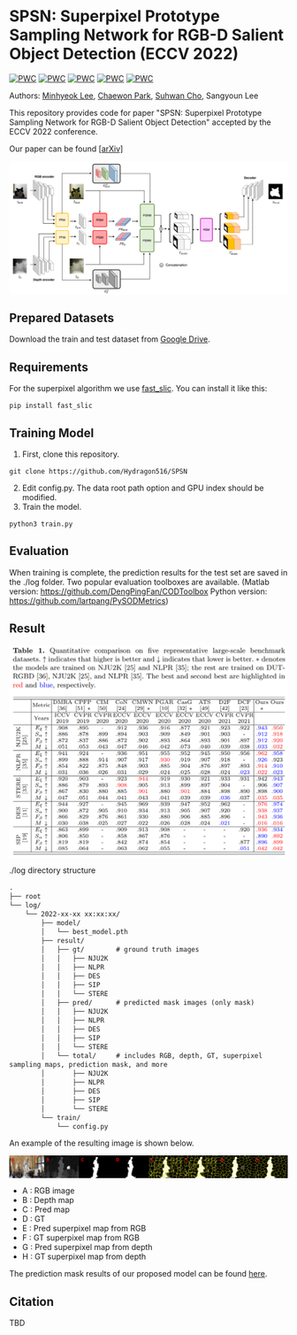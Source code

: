 # SPSN: Superpixel Prototype Sampling Network for RGB-D Salient Object Detection (ECCV 2022)

[![PWC](https://img.shields.io/endpoint.svg?url=https://paperswithcode.com/badge/spsn-superpixel-prototype-sampling-network/rgb-d-salient-object-detection-on-sip)](https://paperswithcode.com/sota/rgb-d-salient-object-detection-on-sip?p=spsn-superpixel-prototype-sampling-network)
[![PWC](https://img.shields.io/endpoint.svg?url=https://paperswithcode.com/badge/spsn-superpixel-prototype-sampling-network/rgb-d-salient-object-detection-on-des)](https://paperswithcode.com/sota/rgb-d-salient-object-detection-on-des?p=spsn-superpixel-prototype-sampling-network)
[![PWC](https://img.shields.io/endpoint.svg?url=https://paperswithcode.com/badge/spsn-superpixel-prototype-sampling-network/rgb-d-salient-object-detection-on-nju2k)](https://paperswithcode.com/sota/rgb-d-salient-object-detection-on-nju2k?p=spsn-superpixel-prototype-sampling-network)
[![PWC](https://img.shields.io/endpoint.svg?url=https://paperswithcode.com/badge/spsn-superpixel-prototype-sampling-network/rgb-d-salient-object-detection-on-nlpr)](https://paperswithcode.com/sota/rgb-d-salient-object-detection-on-nlpr?p=spsn-superpixel-prototype-sampling-network)
[![PWC](https://img.shields.io/endpoint.svg?url=https://paperswithcode.com/badge/spsn-superpixel-prototype-sampling-network/rgb-d-salient-object-detection-on-stere)](https://paperswithcode.com/sota/rgb-d-salient-object-detection-on-stere?p=spsn-superpixel-prototype-sampling-network)

Authors: [Minhyeok Lee](https://github.com/Hydragon516), [Chaewon Park](https://github.com/codnjsqkr), [Suhwan Cho](https://github.com/suhwan-cho), Sangyoun Lee

This repository provides code for paper "SPSN: Superpixel Prototype Sampling Network for RGB-D Salient Object Detection" accepted by the ECCV 2022 conference.

Our paper can be found [[arXiv]](https://arxiv.org/abs/2207.07898)

<img align="center" src="./images/main.png" width="800px" />

## Prepared Datasets
Download the train and test dataset from [Google Drive](https://drive.google.com/file/d/17Ee2l1837HkHR8EGoR4u1Be3v_qliXj0/view?usp=sharing).

## Requirements
For the superpixel algorithm we use [fast_slic](https://github.com/Algy/fast-slic). You can install it like this:
```
pip install fast_slic
```

## Training Model
1. First, clone this repository.
```
git clone https://github.com/Hydragon516/SPSN
```
2. Edit config.py. The data root path option and GPU index should be modified.
3. Train the model.
```
python3 train.py
```

## Evaluation
When training is complete, the prediction results for the test set are saved in the ./log folder. Two popular evaluation toolboxes are available. (Matlab version: https://github.com/DengPingFan/CODToolbox Python version: https://github.com/lartpang/PySODMetrics)

## Result
<img align="center" src="./images/result.png" width="600px" />

./log directory structure
```
.
├── root
└── log/
    └── 2022-xx-xx xx:xx:xx/
        ├── model/
        │   └── best_model.pth
        ├── result/
        │   ├── gt/        # ground truth images
        │   │   ├── NJU2K
        │   │   ├── NLPR
        │   │   ├── DES
        │   │   ├── SIP
        │   │   └── STERE
        │   ├── pred/      # predicted mask images (only mask)
        │   │   ├── NJU2K
        │   │   ├── NLPR
        │   │   ├── DES
        │   │   ├── SIP
        │   │   └── STERE
        │   └── total/     # includes RGB, depth, GT, superpixel sampling maps, prediction mask, and more
        │       ├── NJU2K
        │       ├── NLPR
        │       ├── DES
        │       ├── SIP
        │       └── STERE
        └── train/
            └── config.py
```

An example of the resulting image is shown below.

<img align="center" src="./images/test.jpg"/>

* A : RGB image
* B : Depth map
* C : Pred map
* D : GT
* E : Pred superpixel map from RGB
* F : GT superpixel map from RGB
* G : Pred superpixel map from depth
* H : GT superpixel map from depth

The prediction mask results of our proposed model can be found [here](https://drive.google.com/file/d/1QjgsNz7S21yNIbCsUW3zINmivxXr6vK0/view?usp=sharing).

## Citation
TBD
